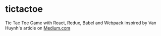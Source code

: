 # tictactoe
Tic Tac Toe Game with React, Redux, Babel and Webpack inspired by Van Huynh's article on [Medium.com](https://medium.com/@vanister/learn-react-redux-by-making-a-tic-tac-toe-game-part-1-of-5-dc9111ca09ad)
